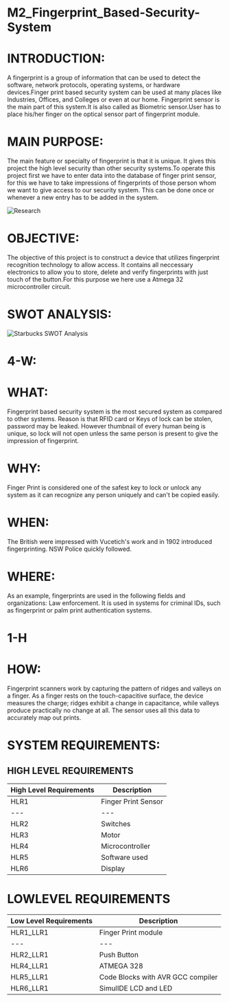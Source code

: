 # M2_Fingerprint_Based-Security-System
# INTRODUCTION:

A fingerprint is a group of information that can be used to detect the software, network protocols, operating systems, or hardware devices.Finger print based security system can be used at many places like Industries, Offices, and Colleges or even at our home. Fingerprint sensor is the main part of this system.It is also called as Biometric sensor.User has to place his/her finger on the optical sensor part of fingerprint module.

# MAIN PURPOSE:

The main feature or specialty of fingerprint is that it is unique. It gives this project the high level security than other security systems.To operate this project first we have to enter data into the database of finger print sensor, for this we have to take impressions of fingerprints of those person whom we want to give access to our security system. This can be done once or whenever a new entry has to be added in the system. 

![Research](https://user-images.githubusercontent.com/94212251/144061420-c411047e-61bc-4feb-9851-8e9e4e1ae511.jpg)

# OBJECTIVE:

The objective of this project is to construct a device that utilizes fingerprint recognition technology to allow access. It contains all neccessary  electronics to allow you to store, delete and verify fingerprints with just touch of the button.For this purpose we here use a Atmega 32 microcontroller circuit.

# SWOT ANALYSIS:

![Starbucks SWOT Analysis](https://user-images.githubusercontent.com/94212251/144066305-1f807fe7-64f0-4a4d-ad5a-710c470532d3.png)

# 4-W:

# WHAT:

 Fingerprint based security system is the most secured system as compared to other systems. Reason is that RFID card or Keys of lock can be stolen, password may be leaked. However thumbnail of every human being is unique, so lock will not open unless the same person is present to give the impression of fingerprint.
 
# WHY:

Finger Print is considered one of the safest key to lock or unlock any system as it can recognize any person uniquely and can't be copied easily. 

# WHEN:

The British were impressed with Vucetich's work and in 1902 introduced fingerprinting. NSW Police quickly followed.

# WHERE:

As an example, fingerprints are used in the following fields and organizations: Law enforcement. It is used in systems for criminal IDs, such as fingerprint or palm print authentication systems. 

# 1-H

# HOW:
Fingerprint scanners work by capturing the pattern of ridges and valleys on a finger.  As a finger rests on the touch-capacitive surface, the device measures the charge; ridges exhibit a change in capacitance, while valleys produce practically no change at all. The sensor uses all this data to accurately map out prints.

# SYSTEM REQUIREMENTS:


## **HIGH LEVEL REQUIREMENTS**

| **High Level Requirements** | **Description** |
| --- | --- |
| HLR1 | Finger Print Sensor |
| --- | --- |
| HLR2 | Switches |
| HLR3 | Motor |
| HLR4 | Microcontroller |
| HLR5 | Software used |
| HLR6 | Display |

# **LOWLEVEL REQUIREMENTS**

| **Low Level Requirements** | **Description** |
| --- | --- |
| HLR1\_LLR1 | Finger Print module |
| --- | --- |
| HLR2\_LLR1 | Push Button |
| HLR4\_LLR1 | ATMEGA 328 |
| HLR5\_LLR1 | Code Blocks with AVR GCC compiler |
| HLR6\_LLR1 | SimulIDE LCD and LED |












